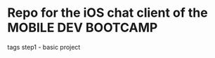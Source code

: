 Repo for the iOS chat client of the MOBILE DEV BOOTCAMP
=======================================================

tags
step1 - basic project
